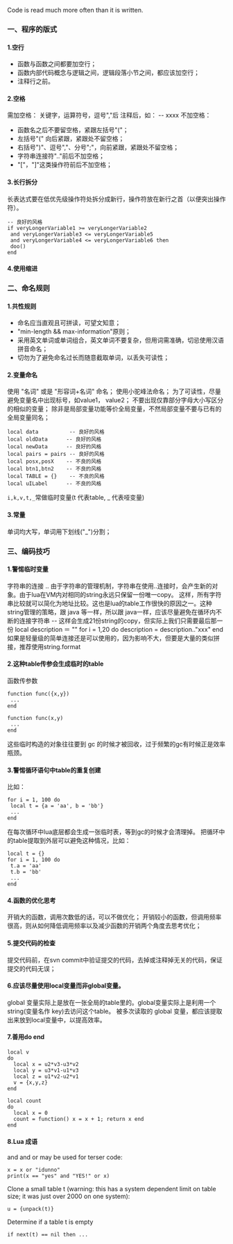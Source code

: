 Code is read much more often than it is written.
### 一、程序的版式
#### 1.空行
* 函数与函数之间都要加空行；
* 函数内部代码概念与逻辑之间，逻辑段落小节之间，都应该加空行；
* 注释行之前。
#### 2.空格
需加空格：
关键字，运算符号，逗号","后
注释后，如： -- xxxx
不加空格：
* 函数名之后不要留空格，紧跟左括号"("；
* 左括号"(" 向后紧跟，紧跟处不留空格；
* 右括号")"、逗号","、分号";"，向前紧跟，紧跟处不留空格；
* 字符串连接符".."前后不加空格；
* "["，"]"这类操作符前后不加空格；
#### 3.长行拆分
长表达式要在低优先级操作符处拆分成新行，操作符放在新行之首（以便突出操作符）。
```
-- 良好的风格
if veryLongerVariable1 >= veryLongerVariable2
 and veryLongerVariable3 <= veryLongerVariable5
 and veryLongerVariable4 <= veryLongerVariable6 then
 doo()
end
```
#### 4.使用缩进
### 二、命名规则
#### 1.共性规则
* 命名应当直观且可拼读，可望文知意；
* "min-length && max-information"原则；
* 采用英文单词或单词组合，英文单词不要复杂，但用词需准确，切忌使用汉语拼音命名；
* 切勿为了避免命名过长而随意截取单词，以丢失可读性；
#### 2.变量命名
使用 "名词" 或是 "形容词+名词" 命名；
使用小驼峰法命名；
为了可读性，尽量避免变量名中出现标号，如value1， value2；
不要出现仅靠部分字母大小写区分的相似的变量；
除非是局部变量功能等价全局变量，不然局部变量不要与已有的全局变量同名；
```
local data          -- 良好的风格
local oldData      -- 良好的风格
local newData      -- 良好的风格
local pairs = pairs -- 良好的风格
local posx,posX    -- 不良的风格
local btn1,btn2    -- 不良的风格
local TABLE = {}    -- 不良的风格
local uILabel      -- 不良的风格
```
`i,k,v,t,_`常做临时变量(t 代表table, _ 代表哑变量)
#### 3.常量
单词均大写，单词用下划线("_")分割；
### 三、编码技巧
#### 1.警惕临时变量
字符串的连接 ..
由于字符串的管理机制，字符串在使用..连接时，会产生新的对象。由于lua在VM内对相同的string永远只保留一份唯一copy。
这样，所有字符串比较就可以简化为地址比较。这也是lua的table工作很快的原因之一。这种string管理的策略，跟 java 等一样，所以跟
java一样，应该尽量避免在循环内不断的连接字符串
-- 这样会生成21份string的copy，但实际上我们只需要最后那一份
local description ＝ ""
for i = 1,20 do
 description = description.."xxx"
end
如果是轻量级的简单连接还是可以使用的，因为影响不大，但要是大量的类似拼接，推荐使用string.format
#### 2.这种table传参会生成临时的table
函数传参数
```
function func({x,y})
 ...
end
```
```
function func(x,y)
 ...
end
```
这些临时构造的对象往往要到 gc 的时候才被回收，过于频繁的gc有时候正是效率瓶颈。
#### 3.警惕循环语句中table的重复创建
比如：
```
for i = 1, 100 do
 local t = {a = 'aa', b = 'bb'}
 ...
end
```
在每次循环中lua底层都会生成一张临时表，等到gc的时候才会清理掉。
把循环中的table提取到外层可以避免这种情况，比如：
```
local t = {}
for i = 1, 100 do
 t.a = 'aa'
 t.b = 'bb'
 ...
end
```
#### 4.函数的优化思考
开销大的函数，调用次数低的话，可以不做优化；
开销较小的函数，但调用频率很高，则从如何降低调用频率以及减少函数的开销两个角度去思考优化；
#### 5.提交代码的检查
提交代码前，在svn commit中验证提交的代码，去掉或注释掉无关的代码，保证提交的代码无误；
#### 6.应该尽量使用local变量而非global变量。
global 变量实际上是放在一张全局的table里的。global变量实际上是利用一个string(变量名作 key)去访问这个table。
被多次读取的 global 变量，都应该提取出来放到local变量中，以提高效率。
#### 7.善用do end
```
local v
do
  local x = u2*v3-u3*v2
  local y = u3*v1-u1*v3
  local z = u1*v2-u2*v1
  v = {x,y,z}
end
```
```
local count
do
  local x = 0
  count = function() x = x + 1; return x end
end
```
#### 8.Lua 成语
and and or may be used for terser code:
```
x = x or "idunno"
print(x == "yes" and "YES!" or x)
```
Clone a small table t (warning: this has a system dependent limit on table size; it was just over 2000 on one system):
```
u = {unpack(t)}
```
Determine if a table t is empty
```
if next(t) == nil then ...
```

